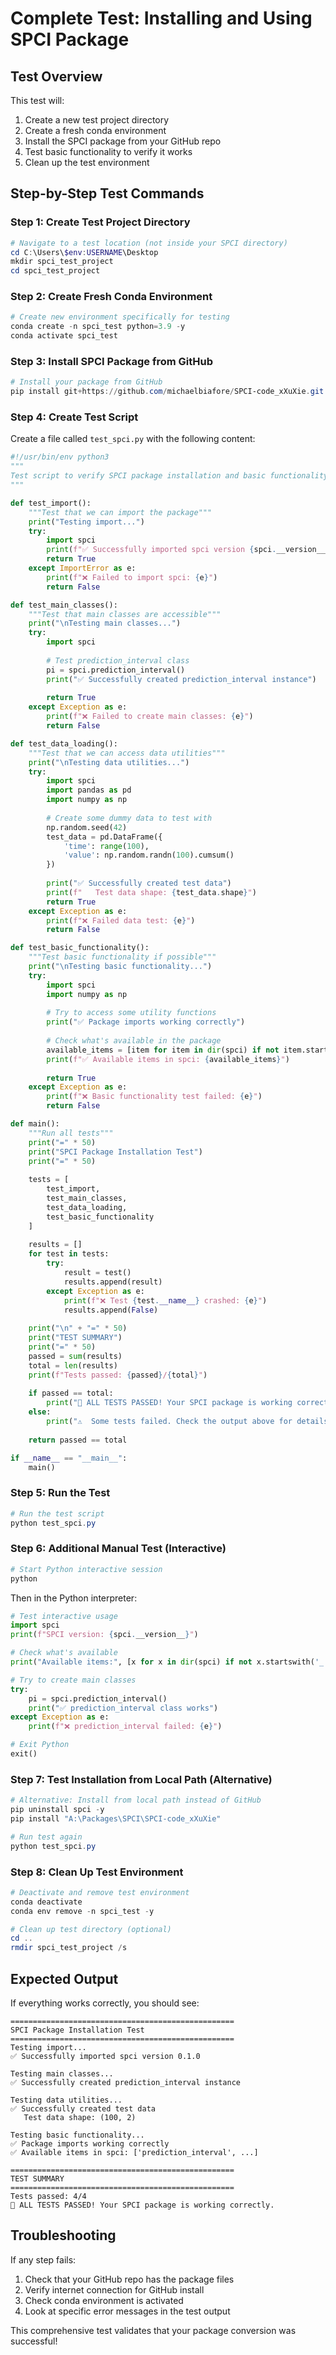 # Complete Test: Installing and Using SPCI Package

## Test Overview
This test will:
1. Create a new test project directory
2. Create a fresh conda environment 
3. Install the SPCI package from your GitHub repo
4. Test basic functionality to verify it works
5. Clean up the test environment

## Step-by-Step Test Commands

### Step 1: Create Test Project Directory
```powershell
# Navigate to a test location (not inside your SPCI directory)
cd C:\Users\$env:USERNAME\Desktop
mkdir spci_test_project
cd spci_test_project
```

### Step 2: Create Fresh Conda Environment
```powershell
# Create new environment specifically for testing
conda create -n spci_test python=3.9 -y
conda activate spci_test
```

### Step 3: Install SPCI Package from GitHub
```powershell
# Install your package from GitHub
pip install git+https://github.com/michaelbiafore/SPCI-code_xXuXie.git
```

### Step 4: Create Test Script
Create a file called `test_spci.py` with the following content:

```python
#!/usr/bin/env python3
"""
Test script to verify SPCI package installation and basic functionality
"""

def test_import():
    """Test that we can import the package"""
    print("Testing import...")
    try:
        import spci
        print(f"✅ Successfully imported spci version {spci.__version__}")
        return True
    except ImportError as e:
        print(f"❌ Failed to import spci: {e}")
        return False

def test_main_classes():
    """Test that main classes are accessible"""
    print("\nTesting main classes...")
    try:
        import spci
        
        # Test prediction_interval class
        pi = spci.prediction_interval()
        print("✅ Successfully created prediction_interval instance")
        
        return True
    except Exception as e:
        print(f"❌ Failed to create main classes: {e}")
        return False

def test_data_loading():
    """Test that we can access data utilities"""
    print("\nTesting data utilities...")
    try:
        import spci
        import pandas as pd
        import numpy as np
        
        # Create some dummy data to test with
        np.random.seed(42)
        test_data = pd.DataFrame({
            'time': range(100),
            'value': np.random.randn(100).cumsum()
        })
        
        print("✅ Successfully created test data")
        print(f"   Test data shape: {test_data.shape}")
        return True
    except Exception as e:
        print(f"❌ Failed data test: {e}")
        return False

def test_basic_functionality():
    """Test basic functionality if possible"""
    print("\nTesting basic functionality...")
    try:
        import spci
        import numpy as np
        
        # Try to access some utility functions
        print("✅ Package imports working correctly")
        
        # Check what's available in the package
        available_items = [item for item in dir(spci) if not item.startswith('_')]
        print(f"✅ Available items in spci: {available_items}")
        
        return True
    except Exception as e:
        print(f"❌ Basic functionality test failed: {e}")
        return False

def main():
    """Run all tests"""
    print("=" * 50)
    print("SPCI Package Installation Test")
    print("=" * 50)
    
    tests = [
        test_import,
        test_main_classes,
        test_data_loading,
        test_basic_functionality
    ]
    
    results = []
    for test in tests:
        try:
            result = test()
            results.append(result)
        except Exception as e:
            print(f"❌ Test {test.__name__} crashed: {e}")
            results.append(False)
    
    print("\n" + "=" * 50)
    print("TEST SUMMARY")
    print("=" * 50)
    passed = sum(results)
    total = len(results)
    print(f"Tests passed: {passed}/{total}")
    
    if passed == total:
        print("🎉 ALL TESTS PASSED! Your SPCI package is working correctly.")
    else:
        print("⚠️  Some tests failed. Check the output above for details.")
    
    return passed == total

if __name__ == "__main__":
    main()
```

### Step 5: Run the Test
```powershell
# Run the test script
python test_spci.py
```

### Step 6: Additional Manual Test (Interactive)
```powershell
# Start Python interactive session
python
```

Then in the Python interpreter:
```python
# Test interactive usage
import spci
print(f"SPCI version: {spci.__version__}")

# Check what's available
print("Available items:", [x for x in dir(spci) if not x.startswith('_')])

# Try to create main classes
try:
    pi = spci.prediction_interval()
    print("✅ prediction_interval class works")
except Exception as e:
    print(f"❌ prediction_interval failed: {e}")

# Exit Python
exit()
```

### Step 7: Test Installation from Local Path (Alternative)
```powershell
# Alternative: Install from local path instead of GitHub
pip uninstall spci -y
pip install "A:\Packages\SPCI\SPCI-code_xXuXie"

# Run test again
python test_spci.py
```

### Step 8: Clean Up Test Environment
```powershell
# Deactivate and remove test environment
conda deactivate
conda env remove -n spci_test -y

# Clean up test directory (optional)
cd ..
rmdir spci_test_project /s
```

## Expected Output

If everything works correctly, you should see:
```
==================================================
SPCI Package Installation Test
==================================================
Testing import...
✅ Successfully imported spci version 0.1.0

Testing main classes...
✅ Successfully created prediction_interval instance

Testing data utilities...
✅ Successfully created test data
   Test data shape: (100, 2)

Testing basic functionality...
✅ Package imports working correctly
✅ Available items in spci: ['prediction_interval', ...]

==================================================
TEST SUMMARY
==================================================
Tests passed: 4/4
🎉 ALL TESTS PASSED! Your SPCI package is working correctly.
```

## Troubleshooting

If any step fails:
1. Check that your GitHub repo has the package files
2. Verify internet connection for GitHub install
3. Check conda environment is activated
4. Look at specific error messages in the test output

This comprehensive test validates that your package conversion was successful!
